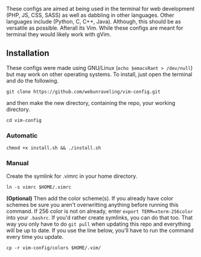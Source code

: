 These configs are aimed at being used in the terminal for web development (PHP, JS, CSS, SASS) as well as dabbling in other languages. Other languages include (Python, C, C++, Java). Although, this should be as versatile as possible. Afterall its Vim. While these configs are meant for terminal they would likely work with gVim.

## Installation
These configs were made using GNU/Linux (`echo $emacsRant > /dev/null`) but may work on other operating systems. To install, just open the terminal and do the following.

`git clone https://github.com/webunraveling/vim-config.git`

and then make the new directory, containing the repo, your working directory.

`cd vim-config`

### Automatic
`chmod +x install.sh && ./install.sh`

### Manual

Create the symlink for .vimrc in your home directory.

`ln -s vimrc $HOME/.vimrc`

**(Optional)** Then add the color scheme(s). If you already have color schemes be sure you aren't overwritting anything before running this command. If 256 color is not on already, enter `export TERM=xterm-256color` into your `.bashrc`. If you'd rather create symlinks, you can do that too. That way you only have to do `git pull` when updating this repo and everything will be up to date. If you use the line below, you'll have to run the command every time you update.

`cp -r vim-config/colors $HOME/.vim/`
